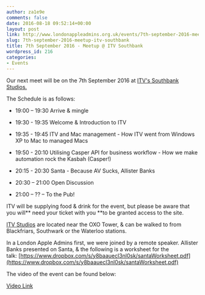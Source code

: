 ```yaml
---
author: za1e9e
comments: false
date: 2016-08-18 09:52:14+00:00
layout: post
link: http://www.londonappleadmins.org.uk/events/7th-september-2016-meetup-itv-southbank/
slug: 7th-september-2016-meetup-itv-southbank
title: 7th September 2016 - Meetup @ ITV Southbank
wordpress_id: 216
categories:
- Events
---
```


Our next meet will be on the 7th September 2016 at [ITV's Southbank Studios.](https://www.google.co.uk/maps/place/Upper+Ground,+Lambeth,+London+SE1+9LT/@51.5074535,-0.1141518,16z/data=!4m5!3m4!1s0x487604b11e7f1ffb:0x917373d9ec2aa170!8m2!3d51.5074502!4d-0.1097691?hl=en)

The Schedule is as follows:



	
  * 19:00 – 19:30 Arrive & mingle

	
  * 19:30 - 19:35 Welcome & Introduction to ITV

	
  * 19:35 - 19:45 ITV and Mac management - How ITV went from Windows XP to Mac to managed Macs

	
  * 19:50 - 20:10 Utilising Casper API for business workflow - How we make automation rock the Kasbah (Casper!)

	
  * 20:15 - 20:30 Santa - Because AV Sucks, Allister Banks

	
  * 20:30 – 21:00 Open Discussion

	
  * 21:00 – ?? – To the Pub!


ITV will be supplying food & drink for the event, but please be aware that you will** need your ticket with you **to be granted access to the site.

[ITV Studios](https://www.google.co.uk/maps/place/Upper+Ground,+Lambeth,+London+SE1+9LT/@51.5074535,-0.1141518,16z/data=!4m5!3m4!1s0x487604b11e7f1ffb:0x917373d9ec2aa170!8m2!3d51.5074502!4d-0.1097691?hl=en) are located near the OXO Tower, & can be walked to from Blackfriars, Southwark or the Waterloo stations.

In a London Apple Admins first, we were joined by a remote speaker. Allister Banks presented on Santa, & the following is a worksheet for the talk: [https://www.dropbox.com/s/y8baauecl3nl0sk/santaWorksheet.pdf](https://www.dropbox.com/s/y8baauecl3nl0sk/santaWorksheet.pdf)

The video of the event can be found below:

[Video Link](https://youtu.be/7ZdBZpaIuWQ)
